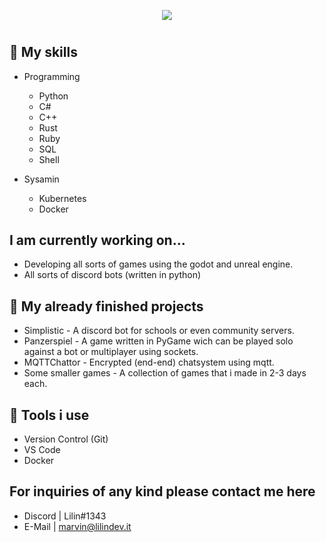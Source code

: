 <p align="center">
  <img src="https://media4.giphy.com/media/0l19o4d8MLvDDXi1SV/giphy.gif">
</p>
<h1></h1>


## 💪 My skills
- Programming<br>
  - Python<br>
  - C#<br>
  - C++<br>
  - Rust<br>
  - Ruby<br>
  - SQL<br>
  - Shell<br>

- Sysamin<br>
  - Kubernetes<br>
  - Docker<br>

## I am currently working on...

- Developing all sorts of games using the godot and unreal engine.
- All sorts of discord bots (written in python)

## 🤖 My already finished projects

- Simplistic - A discord bot for schools or even community servers.
- Panzerspiel - A game written in PyGame wich can be played solo against a bot or multiplayer using sockets.
- MQTTChattor - Encrypted (end-end) chatsystem using mqtt.
- Some smaller games - A collection of games that i made in 2-3 days each.

## 🔧 Tools i use
- Version Control (Git)
- VS Code
- Docker

## For inquiries of any kind please contact me here
- Discord | Lilin#1343
- E-Mail | marvin@lilindev.it
